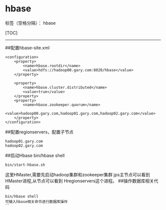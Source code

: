 # hbase 

标签（空格分隔）： hbase

[TOC]

---
##配置hbase-site.xml
```
<configuration>
	<property>
		<name>hbase.rootdir</name>
		<value>hdfs://hadoop00.gary.com:8020/hbase</value>
	</property>

	<property>
		<name>hbase.cluster.distributed</name>
		<value>true</value>
	</property>
	<property>
		<name>hbase.zookeeper.quorum</name>
		<value>hadoop00.gary.com,hadoop01.gary.com,hadoop02.gary.com</value>
	</property>
</configuration>

```
##配置regionservers，配置子节点
```
hadoop01.gary.com
hadoop02.gary.com
```
##启动Hbase
bin/hbase shell
```
bin/start-hbase.sh 
```
这里HMaster,需要先启动hadoop集群和zookeeper集群
jps主节点可以看到 HMaster进程,从节点可以看到 Hregionservers这个进程。
##操作数据库相关代码
```
bin/hbase shell 
可输入hbase相关命令进行数据库操作
``
